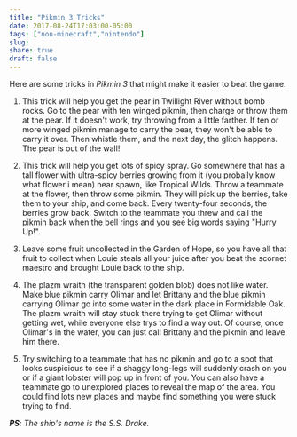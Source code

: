 ```yaml
---
title: "Pikmin 3 Tricks"
date: 2017-08-24T17:03:00-05:00
tags: ["non-minecraft","nintendo"]
slug:
share: true
draft: false
---
```

Here are some tricks in *Pikmin 3* that might make it easier to beat the game.

<!--more-->

1. This trick will help you get the pear in Twillight River without bomb rocks. Go to the pear with ten winged pikmin, then charge or throw them at the pear. If it doesn't work, try throwing from a little farther. If ten or more winged pikmin manage to carry the pear, they won't be able to carry it over. Then whistle them, and the next day, the glitch happens. The pear is out of the wall!

2. This trick will help you get lots of spicy spray. Go somewhere that has a tall flower with ultra-spicy berries growing from it (you probally know what flower i mean) near spawn, like Tropical Wilds. Throw a teammate at the flower, then throw some pikmin. They will pick up the berries, take them to your ship, and come back. Every twenty-four seconds, the berries grow back. Switch to the teammate you threw and call the pikmin back when the bell rings and you see big words saying "Hurry Up!".  

3. Leave some fruit uncollected in the Garden of Hope, so you have all that fruit to collect when Louie steals all your juice after you beat the scornet maestro and brought Louie back to the ship.

4. The plazm wraith (the transparent golden blob) does not like water. Make blue pikmin carry Olimar and let Brittany and the blue pikmin carrying Olimar go into some water in the dark place in Formidable Oak. The plazm wraith will stay stuck there trying to get Olimar without getting wet, while everyone else trys to find a way out. Of course, once Olimar's in the water, you can just call Brittany and the pikmin and leave him there.

5. Try switching to a teammate that has no pikmin and go to a spot that looks suspicious to see if a shaggy long-legs will suddenly crash on you or if a giant lobster will pop up in front of you. You can also have a teammate go to unexplored places to reveal the map of the area. You could find lots new places and maybe find something you were stuck trying to find.

***PS***_: The ship's name is the S.S. Drake._

